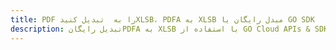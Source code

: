 ---title: PDF را به  تبدیل کنیدXLSB، PDFA به XLSB مبدل رایگان یا GO SDKdescription: تبدیل رایگانPDFA به XLSB با استفاده از GO Cloud APIs & SDK همچنین اسناد PDF را در Cloud ایجاد، ویرایش و رندر کنید.---